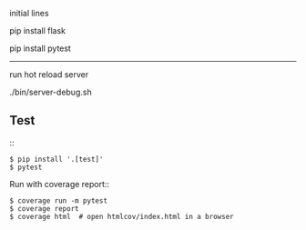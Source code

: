 initial lines


pip install flask

pip install pytest

___________________
run hot reload server

./bin/server-debug.sh

Test
----

::

    $ pip install '.[test]'
    $ pytest

Run with coverage report::

    $ coverage run -m pytest
    $ coverage report
    $ coverage html  # open htmlcov/index.html in a browser